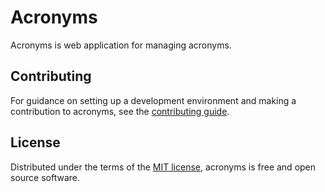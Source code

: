 # Acronyms

Acronyms is web application for managing acronyms.

## Contributing

For guidance on setting up a development environment and making a contribution
to acronyms, see the [contributing guide](CONTRIBUTING.md).

## License

Distributed under the terms of the [MIT license](LICENSE.md), acronyms is free
and open source software.
